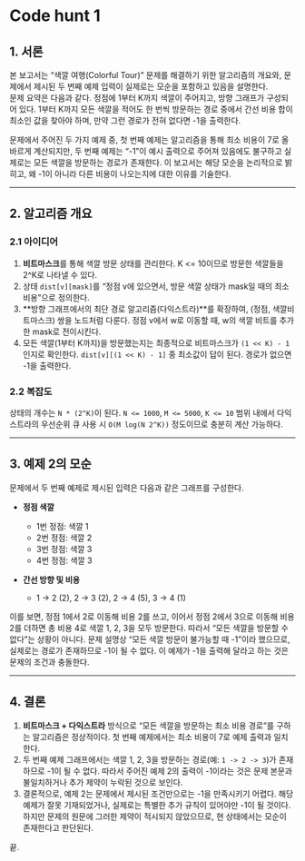# Code hunt 1

## 1. 서론

본 보고서는 “색깔 여행(Colorful Tour)” 문제를 해결하기 위한 알고리즘의 개요와, 문제에서 제시된 두 번째 예제 입력이 실제로는 모순을 포함하고 있음을 설명한다.  
문제 요약은 다음과 같다. 정점에 1부터 K까지 색깔이 주어지고, 방향 그래프가 구성되어 있다. 1부터 K까지 모든 색깔을 적어도 한 번씩 방문하는 경로 중에서 간선 비용 합이 최소인 값을 찾아야 하며, 만약 그런 경로가 전혀 없다면 -1을 출력한다.

문제에서 주어진 두 가지 예제 중, 첫 번째 예제는 알고리즘을 통해 최소 비용이 7로 올바르게 계산되지만, 두 번째 예제는 “-1”이 예시 출력으로 주어져 있음에도 불구하고 실제로는 모든 색깔을 방문하는 경로가 존재한다. 이 보고서는 해당 모순을 논리적으로 밝히고, 왜 -1이 아니라 다른 비용이 나오는지에 대한 이유를 기술한다.

---

## 2. 알고리즘 개요

### 2.1 아이디어

1. **비트마스크**를 통해 색깔 방문 상태를 관리한다. K <= 10이므로 방문한 색깔들을 2^K로 나타낼 수 있다.
2. 상태 `dist[v][mask]`를 “정점 v에 있으면서, 방문 색깔 상태가 mask일 때의 최소 비용”으로 정의한다.
3. **방향 그래프에서의 최단 경로 알고리즘(다익스트라)**를 확장하여, (정점, 색깔비트마스크) 쌍을 노드처럼 다룬다. 정점 v에서 w로 이동할 때, w의 색깔 비트를 추가한 mask로 전이시킨다.
4. 모든 색깔(1부터 K까지)을 방문했는지는 최종적으로 비트마스크가 `(1 << K) - 1`인지로 확인한다. `dist[v][(1 << K) - 1]` 중 최소값이 답이 된다. 경로가 없으면 -1을 출력한다.

### 2.2 복잡도

상태의 개수는 `N * (2^K)`이 된다. `N <= 1000`, `M <= 5000`, `K <= 10` 범위 내에서 다익스트라의 우선순위 큐 사용 시 `O(M log(N 2^K))` 정도이므로 충분히 계산 가능하다.

---

## 3. 예제 2의 모순

문제에서 두 번째 예제로 제시된 입력은 다음과 같은 그래프를 구성한다.

- **정점 색깔**

  - 1번 정점: 색깔 1
  - 2번 정점: 색깔 2
  - 3번 정점: 색깔 3
  - 4번 정점: 색깔 3

- **간선 방향 및 비용**
  - 1 -> 2 (2), 2 -> 3 (2), 2 -> 4 (5), 3 -> 4 (1)

이를 보면, 정점 1에서 2로 이동해 비용 2를 쓰고, 이어서 정점 2에서 3으로 이동해 비용 2를 더하면 총 비용 4로 색깔 1, 2, 3을 모두 방문한다. 따라서 “모든 색깔을 방문할 수 없다”는 상황이 아니다. 문제 설명상 “모든 색깔 방문이 불가능할 때 -1”이라 했으므로, 실제로는 경로가 존재하므로 -1이 될 수 없다. 이 예제가 -1을 출력해 달라고 하는 것은 문제의 조건과 충돌한다.

---

## 4. 결론

1. **비트마스크 + 다익스트라** 방식으로 “모든 색깔을 방문하는 최소 비용 경로”를 구하는 알고리즘은 정상적이다. 첫 번째 예제에서는 최소 비용이 7로 예제 출력과 일치한다.
2. 두 번째 예제 그래프에서는 색깔 1, 2, 3을 방문하는 경로(예: `1 -> 2 -> 3`)가 존재하므로 -1이 될 수 없다. 따라서 주어진 예제 2의 출력이 -1이라는 것은 문제 본문과 불일치하거나 추가 제약이 누락된 것으로 보인다.
3. 결론적으로, 예제 2는 문제에서 제시된 조건만으로는 -1을 만족시키기 어렵다. 해당 예제가 잘못 기재되었거나, 실제로는 특별한 추가 규칙이 있어야만 -1이 될 것이다. 하지만 문제의 원문에 그러한 제약이 적시되지 않았으므로, 현 상태에서는 모순이 존재한다고 판단된다.

끝.

